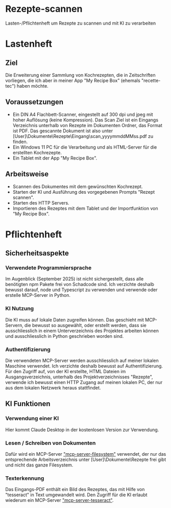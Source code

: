 # Rezepte-scannen
Lasten-/Pflichtenheft um Rezepte zu scannen und mit KI zu verarbeiten

# Lastenheft
## Ziel
Die Erweiterung einer Sammlung von Kochrezepten, die in Zeitschriften vorliegen, die ich aber in meiner App "My Recipe Box" (ehemals "recette-tec") haben möchte.

## Voraussetzungen
- Ein DIN A4 Flachbett-Scanner, eingestellt auf 300 dpi und jpeg mit hoher Auflösung (keine Kompression). Das Scan Ziel ist ein Eingangs Verzeichnis unterhalb von Rezepte im Dokumenten Ordner, das Format ist PDF. Das gescannte Dokument ist also unter [User]\Dokumente\Rezepte\Eingang\scan_yyyymmddMMss.pdf zu finden.
- Ein Windows 11 PC für die Verarbeitung und als HTML-Server für die erstellten Kochrezepte.
- Ein Tablet mit der App "My Recipe Box".

## Arbeitsweise
- Scannen des Dokumentes mit dem gewünschten Kochrezept.
- Starten der KI und Ausführung des vorgegebenen Prompts "Rezept scannen".
- Starten des HTTP Servers.
- Importieren des Rezeptes mit dem Tablet und der Importfunktion von "My Recipe Box".

# Pflichtenheft
## Sicherheitsaspekte
### Verwendete Programmiersprache
Im Augenblick (September 2025) ist nicht sichergestellt, dass alle benötigten npm Pakete frei von Schadcode sind. Ich verzichte deshalb bewusst darauf, node und Typescript zu verwenden und verwende oder erstelle MCP-Server in Python.

### KI Nutzung
Die KI muss auf lokale Daten zugreifen können. Das geschieht mit MCP-Servern, die bewusst so ausgewählt, oder erstellt werden, dass sie ausschliesslich in einem Unterverzeichnis des Projektes arbeiten können und ausschliesslich in Python geschrieben worden sind.

### Authentifizierung
Die verwendeten MCP-Server werden ausschliesslich auf meiner lokalen Maschine verwendet. Ich verzichte deshalb bewusst auf Authentifizierung.
Für den Zugriff auf, von der KI erstellte, HTML Dateien im Ausgangsverzeichnis, unterhalb des Projektverzeichnisses "Rezepte", verwende ich bewusst einen HTTP Zugang auf meinen lokalen PC, der nur aus dem lokalen Netzwerk heraus stattfindet.

## KI Funktionen
### Verwendung einer KI
Hier kommt Claude Desktop in der kostenlosen Version zur Verwendung.

### Lesen / Schreiben von Dokumenten
Dafür wird ein MCP-Server ["mcp-server-filesystem"](https://github.com/MarcusJellinghaus/mcp_server_filesystem.git) verwendet, der nur das entsprechende Arbeitsverzeichnis unter [User]\Dokumente\Rezepte frei gibt und nicht das ganze Filesystem.

### Texterkennung
Das Eingangs-PDF enthält ein Bild des Rezeptes, das mit Hilfe von "tesseract" in Text umgewandelt wird. Den Zugriff für die KI erlaubt wiederum ein MCP-Server ["mcp-server-tesseract"](https://github.com/lka/mcp_server_tesseract.git).


